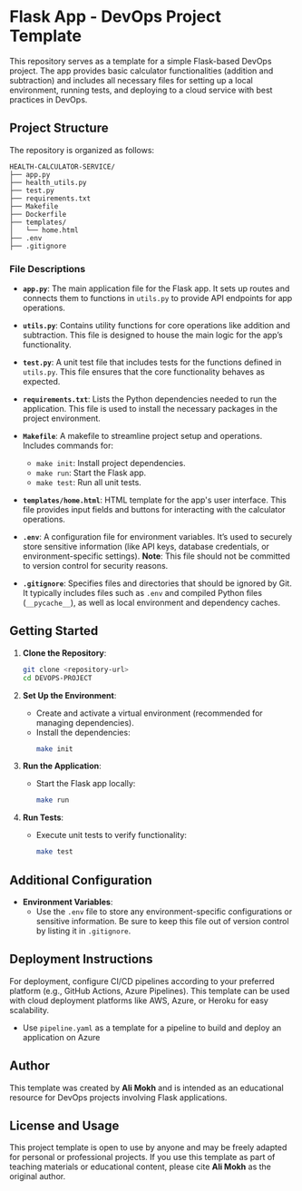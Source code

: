 # Flask App - DevOps Project Template

This repository serves as a template for a simple Flask-based DevOps project. The app provides basic calculator functionalities (addition and subtraction) and includes all necessary files for setting up a local environment, running tests, and deploying to a cloud service with best practices in DevOps.

## Project Structure

The repository is organized as follows:

```plaintext
HEALTH-CALCULATOR-SERVICE/
├── app.py
├── health_utils.py
├── test.py
├── requirements.txt
├── Makefile
├── Dockerfile
├── templates/
│   └── home.html
├── .env
├── .gitignore
```

### File Descriptions

- **`app.py`**: The main application file for the Flask app. It sets up routes and connects them to functions in `utils.py` to provide API endpoints for app operations.

- **`utils.py`**: Contains utility functions for core operations like addition and subtraction. This file is designed to house the main logic for the app’s functionality.

- **`test.py`**: A unit test file that includes tests for the functions defined in `utils.py`. This file ensures that the core functionality behaves as expected.

- **`requirements.txt`**: Lists the Python dependencies needed to run the application. This file is used to install the necessary packages in the project environment.

- **`Makefile`**: A makefile to streamline project setup and operations. Includes commands for:
  - `make init`: Install project dependencies.
  - `make run`: Start the Flask app.
  - `make test`: Run all unit tests.

- **`templates/home.html`**: HTML template for the app's user interface. This file provides input fields and buttons for interacting with the calculator operations.

- **`.env`**: A configuration file for environment variables. It’s used to securely store sensitive information (like API keys, database credentials, or environment-specific settings). **Note**: This file should not be committed to version control for security reasons.

- **`.gitignore`**: Specifies files and directories that should be ignored by Git. It typically includes files such as `.env` and compiled Python files (`__pycache__`), as well as local environment and dependency caches.

## Getting Started

1. **Clone the Repository**:
   ```bash
   git clone <repository-url>
   cd DEVOPS-PROJECT
   ```

2. **Set Up the Environment**:
   - Create and activate a virtual environment (recommended for managing dependencies).
   - Install the dependencies:
     ```bash
     make init
     ```

3. **Run the Application**:
   - Start the Flask app locally:
     ```bash
     make run
     ```


4. **Run Tests**:
   - Execute unit tests to verify functionality:
     ```bash
     make test
     ```

## Additional Configuration

- **Environment Variables**:
  - Use the `.env` file to store any environment-specific configurations or sensitive information. Be sure to keep this file out of version control by listing it in `.gitignore`.

## Deployment Instructions

For deployment, configure CI/CD pipelines according to your preferred platform (e.g., GitHub Actions, Azure Pipelines). This template can be used with cloud deployment platforms like AWS, Azure, or Heroku for easy scalability.
  - Use `pipeline.yaml` as a template for a pipeline to build and deploy an application on Azure

## Author

This template was created by **Ali Mokh** and is intended as an educational resource for DevOps projects involving Flask applications.

## License and Usage

This project template is open to use by anyone and may be freely adapted for personal or professional projects. If you use this template as part of teaching materials or educational content, please cite **Ali Mokh** as the original author.

